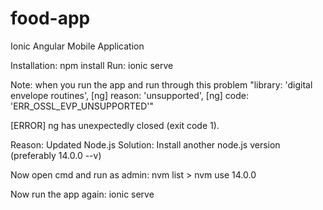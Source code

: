 # food-app
Ionic Angular Mobile Application

Installation: npm install
Run: ionic serve

Note: when you run the app and run through this problem 
"library: 'digital envelope routines',
[ng]   reason: 'unsupported',
[ng]   code: 'ERR_OSSL_EVP_UNSUPPORTED'"

[ERROR] ng has unexpectedly closed (exit code 1).

Reason: Updated Node.js
Solution: Install another node.js version (preferably 14.0.0 --v) 

Now open cmd and run as admin: nvm list > nvm use 14.0.0

Now run the app again: ionic serve

